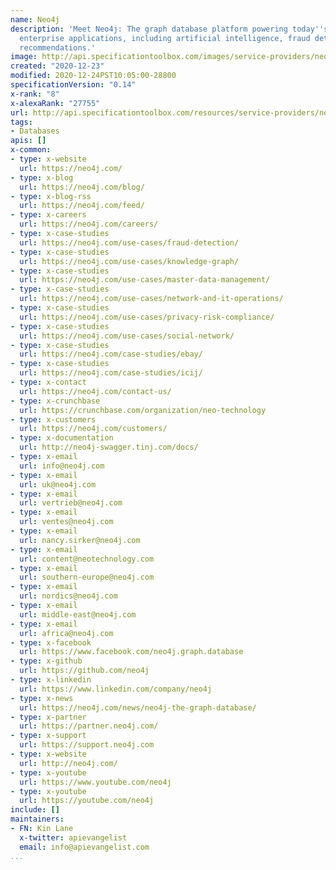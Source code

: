 ```yaml
---
name: Neo4j
description: 'Meet Neo4j: The graph database platform powering today''s mission-critical
  enterprise applications, including artificial intelligence, fraud detection and
  recommendations.'
image: http://api.specificationtoolbox.com/images/service-providers/neo4j.jpg
created: "2020-12-23"
modified: 2020-12-24PST10:05:00-28800
specificationVersion: "0.14"
x-rank: "8"
x-alexaRank: "27755"
url: http://api.specificationtoolbox.com/resources/service-providers/neo4j/
tags:
- Databases
apis: []
x-common:
- type: x-website
  url: https://neo4j.com/
- type: x-blog
  url: https://neo4j.com/blog/
- type: x-blog-rss
  url: https://neo4j.com/feed/
- type: x-careers
  url: https://neo4j.com/careers/
- type: x-case-studies
  url: https://neo4j.com/use-cases/fraud-detection/
- type: x-case-studies
  url: https://neo4j.com/use-cases/knowledge-graph/
- type: x-case-studies
  url: https://neo4j.com/use-cases/master-data-management/
- type: x-case-studies
  url: https://neo4j.com/use-cases/network-and-it-operations/
- type: x-case-studies
  url: https://neo4j.com/use-cases/privacy-risk-compliance/
- type: x-case-studies
  url: https://neo4j.com/use-cases/social-network/
- type: x-case-studies
  url: https://neo4j.com/case-studies/ebay/
- type: x-case-studies
  url: https://neo4j.com/case-studies/icij/
- type: x-contact
  url: https://neo4j.com/contact-us/
- type: x-crunchbase
  url: https://crunchbase.com/organization/neo-technology
- type: x-customers
  url: https://neo4j.com/customers/
- type: x-documentation
  url: http://neo4j-swagger.tinj.com/docs/
- type: x-email
  url: info@neo4j.com
- type: x-email
  url: uk@neo4j.com
- type: x-email
  url: vertrieb@neo4j.com
- type: x-email
  url: ventes@neo4j.com
- type: x-email
  url: nancy.sirker@neo4j.com
- type: x-email
  url: content@neotechnology.com
- type: x-email
  url: southern-europe@neo4j.com
- type: x-email
  url: nordics@neo4j.com
- type: x-email
  url: middle-east@neo4j.com
- type: x-email
  url: africa@neo4j.com
- type: x-facebook
  url: https://www.facebook.com/neo4j.graph.database
- type: x-github
  url: https://github.com/neo4j
- type: x-linkedin
  url: https://www.linkedin.com/company/neo4j
- type: x-news
  url: https://neo4j.com/news/neo4j-the-graph-database/
- type: x-partner
  url: https://partner.neo4j.com/
- type: x-support
  url: https://support.neo4j.com
- type: x-website
  url: http://neo4j.com/
- type: x-youtube
  url: https://www.youtube.com/neo4j
- type: x-youtube
  url: https://youtube.com/neo4j
include: []
maintainers:
- FN: Kin Lane
  x-twitter: apievangelist
  email: info@apievangelist.com
...
```

